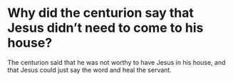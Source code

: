 # Why did the centurion say that Jesus didn’t need to come to his house?

The centurion said that he was not worthy to have Jesus in his house, and that Jesus could just say the word and heal the servant.
